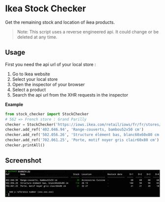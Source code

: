 # Ikea Stock Checker

Get the remaining stock and location of ikea products.

> Note: This script uses a reverse engineered api. It could change or be deleted at any time.

## Usage

First you need the api url of your local store :

1. Go to Ikea website
2. Select your local store
3. Open the inspector of your browser
4. Select a product 
5. Search the api url from the XHR requests in the inspector

**Example**
```python
from stock_checker import StockChecker
# 562 => French store : Grand Parilly
checker = StockChecker('https://iows.ikea.com/retail/iows/fr/fr/stores/562/availability/ART')
checker.add_ref('402.046.94', 'Range-couverts, bambou52x50 cm')
checker.add_ref('502.056.26', 'Structure élément bas, blanc60x60x80 cm')
checker.add_ref('702.061.25', 'Porte, motif noyer gris clair60x80 cm')
checker.printAll()
```


## Screenshot

![](screenshot.png)